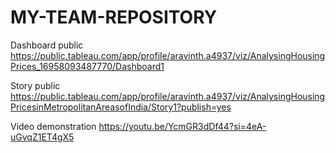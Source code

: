 # MY-TEAM-REPOSITORY

Dashboard public https://public.tableau.com/app/profile/aravinth.a4937/viz/AnalysingHousingPrices_16958093487770/Dashboard1

Story public https://public.tableau.com/app/profile/aravinth.a4937/viz/AnalysingHousingPricesinMetropolitanAreasofIndia/Story1?publish=yes

Video demonstration https://youtu.be/YcmGR3dDf44?si=4eA-uGvqZ1ET4gX5
